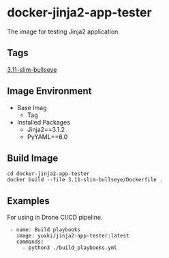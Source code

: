 # docker-jinja2-app-tester
The image for testing Jinja2 application.

## Tags
[3.11-slim-bullseye](https://github.com/yuxki/docker-jinja2-app-tester/blob/main/3.11-slim-bullseye/Dockerfile)

## Image Environment
- Base Imag
  - Tag
- Installed Packages
  - Jinja2==3.1.2
  - PyYAML==6.0

## Build Image
```
cd docker-jinja2-app-tester
docker build --file 3.11-slim-bullseye/Dockerfile .
```

## Examples
For using in Drone CI/CD pipeline.
```
 - name: Build playbooks
   image: yuxki/jinja2-app-tester:latest
   commands:
     - python3 ./build_playbooks.yml
```
